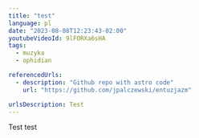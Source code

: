```yaml
---
title: "test"
language: pl
date: "2023-08-08T12:23:43-02:00"
youtubeVideoId: 9lFORXa6sHA
tags:
  - muzyka
  - ophidian

referencedUrls:
  - description: "Github repo with astro code"
    url: "https://github.com/jpalczewski/entuzjazm"

urlsDescription: Test
---
```


Test test
